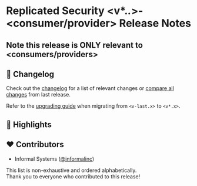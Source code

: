 <!--
  A release notes template that should be adapted for every release
    - release: <v*.*.*>-<consumer/provider>
    - release branch: release/<v*.*.x>-<consumer/provider>
-->

# Replicated Security <v*.*.*>-<consumer/provider>  Release Notes

<!--
  Please indicate whether this release is relevant to consumers or providers.
-->
## Note this release is ONLY relevant to <consumers/providers>

## 📝 Changelog

Check out the [changelog](https://github.com/cosmos/interchain-security/blob/<v*.*.*>/CHANGELOG.md) for a list of relevant changes or [compare all changes](https://github.com/cosmos/interchain-security/compare/release/<v-last>...<v*.*.*>) from last release.

<!-- Add the following line for major releases -->
Refer to the [upgrading guide](https://github.com/cosmos/interchain-security/blob/release/<v*.x>/UPGRADING.md) when migrating from `<v-last.x>` to `<v*.x>`.

## 🚀 Highlights

<!-- Add any highlights of this release -->

## ❤️ Contributors

* Informal Systems ([@informalinc](https://twitter.com/informalinc))

This list is non-exhaustive and ordered alphabetically.  
Thank you to everyone who contributed to this release!